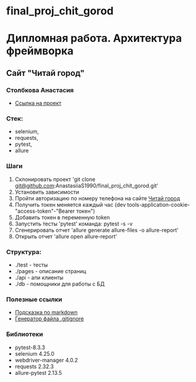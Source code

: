 # final_proj_chit_gorod

# Дипломная работа. Архитектура фреймворка
##  Сайт "Читай город"
### Столбкова Анастасия 
- [Ссылка на проект](https://stolbkova.yonote.ru/share/9d823f25-4393-4e86-9484-0583576bd988)

### Стек:
- selenium,
- requests,
- pytest,
- allure

### Шаги
1. Склонировать проект 'git clone git@github.com:AnastasiiaS1990/final_proj_chit_gorod.git'
2. Установить зависимости
3. Пройти авторизацию по номеру телефона на сайте [Читай город](https://www.chitai-gorod.ru)
4. Получить токен меняется каждый час (dev tools-application-cookie-"access-token"-"Bearer токен")
5. Добавить токен в переменную token
3. Запустить тесты 'pytest' команда: pytest -s -v
4. Сгенерировать отчет 'allure generate allure-files -o allure-report'
5. Открыть отчет 'allure open allure-report'

### Структура:
- ./test - тесты
- ./pages - описание страниц
- ./api - апи клиенты
- ./db - помощники для работы с БД

### Полезные ссылки 
- [Подсказка по markdown](https://www.markdownguide.org/basic-syntax/)
- [Генератор файла .gitignore](https://www.toptal.com/developers/gitignore)

### Библиотеки 
- pytest-8.3.3
- selenium 4.25.0
- webdriver-manager 4.0.2
- requests 2.32.3
- allure-pytest 2.13.5



